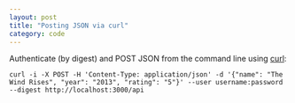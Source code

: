 ```yaml
---
layout: post
title: "Posting JSON via curl"
category: code
---
```


Authenticate (by digest) and POST JSON from the command line using [curl](http://curl.haxx.se/docs/manpage.html):  

	curl -i -X POST -H 'Content-Type: application/json' -d '{"name": "The Wind Rises", "year": "2013", "rating": "5"}' --user username:password --digest http://localhost:3000/api